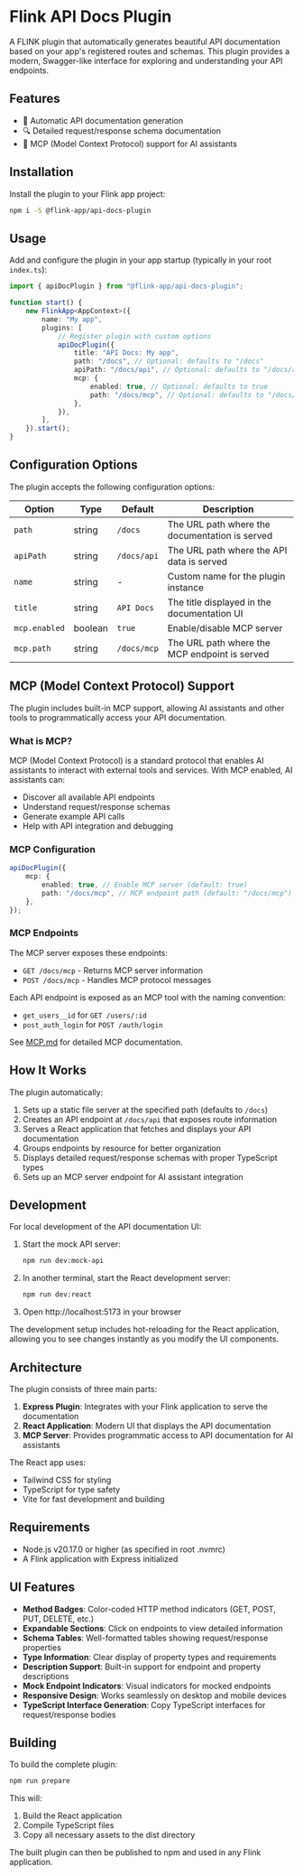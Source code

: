 # Flink API Docs Plugin

A FLINK plugin that automatically generates beautiful API documentation based on your app's registered routes and schemas. This plugin provides a modern, Swagger-like interface for exploring and understanding your API endpoints.

## Features

-   🚀 Automatic API documentation generation
-   🔍 Detailed request/response schema documentation
-   🤖 MCP (Model Context Protocol) support for AI assistants

## Installation

Install the plugin to your Flink app project:

```bash
npm i -S @flink-app/api-docs-plugin
```

## Usage

Add and configure the plugin in your app startup (typically in your root `index.ts`):

```typescript
import { apiDocPlugin } from "@flink-app/api-docs-plugin";

function start() {
    new FlinkApp<AppContext>({
        name: "My app",
        plugins: [
            // Register plugin with custom options
            apiDocPlugin({
                title: "API Docs: My app",
                path: "/docs", // Optional: defaults to "/docs"
                apiPath: "/docs/api", // Optional: defaults to "/docs/api"
                mcp: {
                    enabled: true, // Optional: defaults to true
                    path: "/docs/mcp", // Optional: defaults to "/docs/mcp"
                },
            }),
        ],
    }).start();
}
```

## Configuration Options

The plugin accepts the following configuration options:

| Option        | Type    | Default     | Description                                    |
| ------------- | ------- | ----------- | ---------------------------------------------- |
| `path`        | string  | `/docs`     | The URL path where the documentation is served |
| `apiPath`     | string  | `/docs/api` | The URL path where the API data is served      |
| `name`        | string  | -           | Custom name for the plugin instance            |
| `title`       | string  | `API Docs`  | The title displayed in the documentation UI    |
| `mcp.enabled` | boolean | `true`      | Enable/disable MCP server                      |
| `mcp.path`    | string  | `/docs/mcp` | The URL path where the MCP endpoint is served  |

## MCP (Model Context Protocol) Support

The plugin includes built-in MCP support, allowing AI assistants and other tools to programmatically access your API documentation.

### What is MCP?

MCP (Model Context Protocol) is a standard protocol that enables AI assistants to interact with external tools and services. With MCP enabled, AI assistants can:

-   Discover all available API endpoints
-   Understand request/response schemas
-   Generate example API calls
-   Help with API integration and debugging

### MCP Configuration

```typescript
apiDocPlugin({
    mcp: {
        enabled: true, // Enable MCP server (default: true)
        path: "/docs/mcp", // MCP endpoint path (default: "/docs/mcp")
    },
});
```

### MCP Endpoints

The MCP server exposes these endpoints:

-   `GET /docs/mcp` - Returns MCP server information
-   `POST /docs/mcp` - Handles MCP protocol messages

Each API endpoint is exposed as an MCP tool with the naming convention:

-   `get_users__id` for `GET /users/:id`
-   `post_auth_login` for `POST /auth/login`

See [MCP.md](./MCP.md) for detailed MCP documentation.

## How It Works

The plugin automatically:

1. Sets up a static file server at the specified path (defaults to `/docs`)
2. Creates an API endpoint at `/docs/api` that exposes route information
3. Serves a React application that fetches and displays your API documentation
4. Groups endpoints by resource for better organization
5. Displays detailed request/response schemas with proper TypeScript types
6. Sets up an MCP server endpoint for AI assistant integration

## Development

For local development of the API documentation UI:

1. Start the mock API server:

    ```bash
    npm run dev:mock-api
    ```

2. In another terminal, start the React development server:

    ```bash
    npm run dev:react
    ```

3. Open http://localhost:5173 in your browser

The development setup includes hot-reloading for the React application, allowing you to see changes instantly as you modify the UI components.

## Architecture

The plugin consists of three main parts:

1. **Express Plugin**: Integrates with your Flink application to serve the documentation
2. **React Application**: Modern UI that displays the API documentation
3. **MCP Server**: Provides programmatic access to API documentation for AI assistants

The React app uses:

-   Tailwind CSS for styling
-   TypeScript for type safety
-   Vite for fast development and building

## Requirements

-   Node.js v20.17.0 or higher (as specified in root .nvmrc)
-   A Flink application with Express initialized

## UI Features

-   **Method Badges**: Color-coded HTTP method indicators (GET, POST, PUT, DELETE, etc.)
-   **Expandable Sections**: Click on endpoints to view detailed information
-   **Schema Tables**: Well-formatted tables showing request/response properties
-   **Type Information**: Clear display of property types and requirements
-   **Description Support**: Built-in support for endpoint and property descriptions
-   **Mock Endpoint Indicators**: Visual indicators for mocked endpoints
-   **Responsive Design**: Works seamlessly on desktop and mobile devices
-   **TypeScript Interface Generation**: Copy TypeScript interfaces for request/response bodies

## Building

To build the complete plugin:

```bash
npm run prepare
```

This will:

1. Build the React application
2. Compile TypeScript files
3. Copy all necessary assets to the dist directory

The built plugin can then be published to npm and used in any Flink application.
